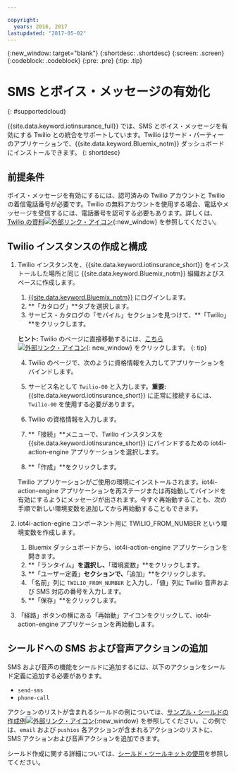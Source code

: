 ```yaml
---

copyright:
  years: 2016, 2017
lastupdated: "2017-05-02"
---
```


<!-- Common attributes used in the template are defined as follows: -->
{:new_window: target="blank"}
{:shortdesc: .shortdesc}
{:screen: .screen}
{:codeblock: .codeblock}
{:pre: .pre}
{:tip: .tip}

# SMS とボイス・メッセージの有効化
{: #supportedcloud}

{{site.data.keyword.iotinsurance_full}} では、SMS とボイス・メッセージを有効にする Twilio との統合をサポートしています。Twilio はサード・パーティーのアプリケーションで、{{site.data.keyword.Bluemix_notm}} ダッシュボードにインストールできます。
{: shortdesc}

## 前提条件
ボイス・メッセージを有効にするには、認可済みの Twilio アカウントと Twilio の着信電話番号が必要です。Twilio の無料アカウントを使用する場合、電話やメッセージを受信するには、電話番号を認可する必要もあります。詳しくは、[Twilio の資料![外部リンク・アイコン](../../icons/launch-glyph.svg)](https://support.twilio.com/hc/en-us/articles/223136107-How-does-Twilio-s-Free-Trial-work-){:new_window} を参照してください。

## Twilio インスタンスの作成と構成
1. Twilio インスタンスを、{{site.data.keyword.iotinsurance_short}} をインストールした場所と同じ {{site.data.keyword.Bluemix_notm}} 組織およびスペースに作成します。
    1. [{{site.data.keyword.Bluemix_notm}}](https://console.ng.bluemix.net) にログインします。
    2. **「カタログ」**タブを選択します。
    3. サービス・カタログの「モバイル」セクションを見つけて、**「Twilio」**をクリックします。

    **ヒント:** Twilio のページに直接移動するには、[こちら![外部リンク・アイコン](../../icons/launch-glyph.svg "外部リンク・アイコン")](https://console.ng.bluemix.net/catalog/services/twilio/){: new_window} をクリックします。
    {: tip}

    4. Twilio のページで、次のように資格情報を入力してアプリケーションをバインドします。

      1. サービス名として `Twilio-00` と入力します。**重要:** {{site.data.keyword.iotinsurance_short}} に正常に接続するには、`Twilio-00` を使用する必要があります。

      2. Twilio の資格情報を入力します。

      3. **「接続」**メニューで、Twilio インスタンスを {{site.data.keyword.iotinsurance_short}} にバインドするための iot4i-action-engine アプリケーションを選択します。

      4. **「作成」**をクリックします。  

    Twilio アプリケーションがご使用の環境にインストールされます。iot4i-action-engine アプリケーションを再ステージまたは再始動してバインドを有効にするようにメッセージが出されます。今すぐ再始動することも、次の手順で新しい環境変数を追加してから再始動することもできます。

2. iot4i-action-egine コンポーネント用に TWILIO_FROM_NUMBER という環境変数を作成します。
    1. Bluemix ダッシュボードから、iot4i-action-engine アプリケーションを開きます。
    2. **「ランタイム」**を選択し、**「環境変数」**をクリックします。
    3. **「ユーザー定義」**セクションで、**「追加」**をクリックします。
    4. 「名前」列に `TWILIO_FROM_NUMBER` と入力し、「値」列に Twilio 音声および SMS 対応の番号を入力します。
    5. **「保存」**をクリックします。

3. 「経路」ボタンの横にある「再始動」アイコンをクリックして、iot4i-action-engine アプリケーションを再始動します。

## シールドへの SMS および音声アクションの追加

SMS および音声の機能をシールドに追加するには、以下のアクションをシールド定義に追加する必要があります。
  - `send-sms`
  - `phone-call`

アクションのリストが含まれるシールドの例については、[サンプル・シールドの作成例![外部リンク・アイコン](../../icons/launch-glyph.svg)](https://github.com/IBM-Bluemix/iot4i-api-examples-nodejs/blob/master/bl/shield.js){:new_window} を参照してください。この例では、`email` および `pushios` 各アクションが含まれるアクションのリストに、SMS アクションおよび音声アクションを追加できます。

シールド作成に関する詳細については、[シールド・ツールキットの使用](iotinsurance_shield_toolkit.html)を参照してください。
